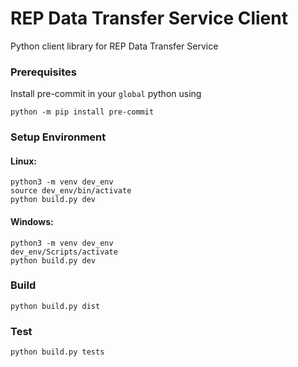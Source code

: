 # REP Data Transfer Service Client
Python client library for REP Data Transfer Service

### Prerequisites

Install pre-commit in your `global` python using

```
python -m pip install pre-commit
```
### Setup Environment

#### Linux:

```
python3 -m venv dev_env
source dev_env/bin/activate
python build.py dev
```
#### Windows:
```    
python3 -m venv dev_env
dev_env/Scripts/activate
python build.py dev
```

### Build
```    
python build.py dist
```

### Test
```    
python build.py tests
```
